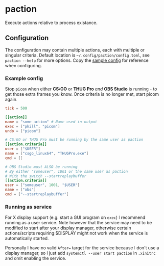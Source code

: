 # paction
Execute actions relative to process existance.

## Configuration
The configuration may contain multiple actions, each with multiple or singular criteria. Default location is `~/.config/paction/config.toml`, see `paction --help` for more options. Copy the [sample config](config.sample.toml) for reference when configuring.


### Example config
Stop `picom` when either **CS:GO** or **THUG Pro** *and* **OBS Studio** is running - to get those extra frames you know. Once criteria is no longer met, start picom again.

```toml
tick = 500

[[action]]
name = "some action" # Name used in output
exec = ["pkill", "picom"]
undo = ["picom"]

# CS:GO or THUG Pro must be running by the same user as paction
[[action.criteria]]
user = ["$USER"]
name = ["csgo_linux64", "THUGPro.exe"]
cmd = []

# OBS Studio must ALSO be running
# By either "someuser", 1001 or the same user as paction
# With the switch --startreplaybuffer
[[action.criteria]]
user = ["someuser", 1001, "$USER"]
name = ["obs"]
cmd = ["--startreplaybuffer"]
```

### Running as service
For X display support (e.g. start a GUI program on `exec`) I recommend running as a user service. Note however that the service may need to be modified to start after your display manager, otherwise certain actions/scripts requiring $DISPLAY might not work when the service is automatically started. 

Personally I have no valid `After=` target for the service because I don't use a display manager, so I just add `systemctl --user start paction` in `.xinitrc` and omit enabling the service.
